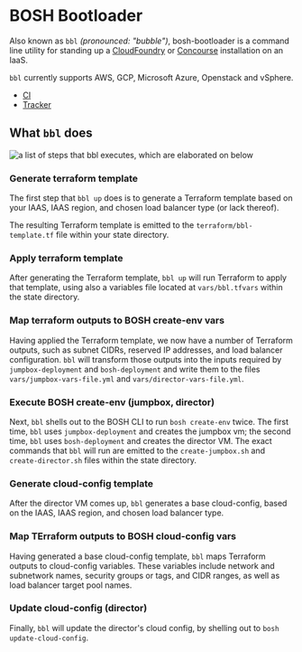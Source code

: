 # BOSH Bootloader

Also known as `bbl` *(pronounced: "bubble")*, bosh-bootloader is a command line
utility for standing up a [CloudFoundry](https://cloudfoundry.org/) or [Concourse](https://concourse-ci.org) installation
on an IaaS.

`bbl` currently supports AWS, GCP, Microsoft Azure, Openstack and vSphere.

* [CI](https://infra.ci.cf-app.com/teams/main/pipelines/bosh-bootloader/)
* [Tracker](https://www.pivotaltracker.com/n/projects/1488988)

## What `bbl` does

![a list of steps that bbl executes, which are elaborated on below](theme/bbl-process.png)

### Generate terraform template
The first step that `bbl up` does is to generate a Terraform template based on your IAAS, IAAS region, and chosen load balancer type (or lack thereof).

The resulting Terraform template is emitted to the `terraform/bbl-template.tf` file within your state directory.

### Apply terraform template
After generating the Terraform template, `bbl up` will run Terraform to apply that template, using also a variables file located at
`vars/bbl.tfvars` within the state directory.

### Map terraform outputs to BOSH create-env vars
Having applied the Terraform template, we now have a number of Terraform outputs, such as subnet CIDRs, reserved IP addresses, and load balancer configuration.
`bbl` will transform those outputs into the inputs required by `jumpbox-deployment` and `bosh-deployment` and write them to the files `vars/jumpbox-vars-file.yml`
and `vars/director-vars-file.yml`.

### Execute BOSH create-env (jumpbox, director)
Next, `bbl` shells out to the BOSH CLI to run `bosh create-env` twice. The first time, `bbl` uses `jumpbox-deployment` and creates the jumpbox vm; the second time,
`bbl` uses `bosh-deployment` and creates the director VM. The exact commands that `bbl` will run are emitted to the `create-jumpbox.sh` and `create-director.sh`
files within the state directory.

### Generate cloud-config template
After the director VM comes up, `bbl` generates a base cloud-config, based on the IAAS, IAAS region, and chosen load balancer type.

### Map TErraform outputs to BOSH cloud-config vars
Having generated a base cloud-config template, `bbl` maps Terraform outputs to cloud-config variables. These variables include network and subnetwork names,
security groups or tags, and CIDR ranges, as well as load balancer target pool names.

### Update cloud-config (director)
Finally, `bbl` will update the director's cloud config, by shelling out to `bosh update-cloud-config`.
